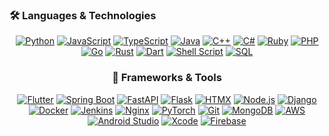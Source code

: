 ### 🛠️ Languages & Technologies
<div align="center">

[![Python](https://img.shields.io/badge/Python-3776AB?style=for-the-badge&logo=python&logoColor=white)](https://github.com/s2010?tab=repositories&q=&type=&language=python)
[![JavaScript](https://img.shields.io/badge/JavaScript-F7DF1E?style=for-the-badge&logo=javascript&logoColor=black)](https://github.com/s2010?tab=repositories&q=&type=&language=javascript)
[![TypeScript](https://img.shields.io/badge/TypeScript-007ACC?style=for-the-badge&logo=typescript&logoColor=white)](https://github.com/s2010?tab=repositories&q=&type=&language=typescript)
[![Java](https://img.shields.io/badge/Java-ED8B00?style=for-the-badge&logo=openjdk&logoColor=white)](https://github.com/s2010?tab=repositories&q=&type=&language=java)
[![C++](https://img.shields.io/badge/C++-00599C?style=for-the-badge&logo=cplusplus&logoColor=white)](https://github.com/s2010?tab=repositories&q=&type=&language=cpp)
[![C#](https://img.shields.io/badge/C%23-239120?style=for-the-badge&logo=csharp&logoColor=white)](https://github.com/s2010?tab=repositories&q=&type=&language=csharp)
[![Ruby](https://img.shields.io/badge/Ruby-CC342D?style=for-the-badge&logo=ruby&logoColor=white)](https://github.com/s2010?tab=repositories&q=&type=&language=ruby)
[![PHP](https://img.shields.io/badge/PHP-777BB4?style=for-the-badge&logo=php&logoColor=white)](https://github.com/s2010?tab=repositories&q=&type=&language=php)
[![Go](https://img.shields.io/badge/Go-00ADD8?style=for-the-badge&logo=go&logoColor=white)](https://github.com/s2010?tab=repositories&q=&type=&language=go)
[![Rust](https://img.shields.io/badge/Rust-000000?style=for-the-badge&logo=rust&logoColor=white)](https://github.com/s2010?tab=repositories&q=&type=&language=rust)
[![Dart](https://img.shields.io/badge/Dart-0175C2?style=for-the-badge&logo=dart&logoColor=white)](https://github.com/s2010?tab=repositories&q=&type=&language=dart)
[![Shell Script](https://img.shields.io/badge/Shell-121011?style=for-the-badge&logo=gnu-bash&logoColor=white)](https://github.com/s2010?tab=repositories&q=&type=&language=shell)
[![SQL](https://img.shields.io/badge/SQL-4479A1?style=for-the-badge&logo=postgresql&logoColor=white)](https://github.com/s2010?tab=repositories)

### 🧰 Frameworks & Tools

[![Flutter](https://img.shields.io/badge/Flutter-02569B?style=for-the-badge&logo=flutter&logoColor=white)](https://github.com/s2010)
[![Spring Boot](https://img.shields.io/badge/Spring_Boot-6DB33F?style=for-the-badge&logo=spring-boot&logoColor=white)](https://github.com/s2010)
[![FastAPI](https://img.shields.io/badge/FastAPI-009688?style=for-the-badge&logo=fastapi&logoColor=white)](https://github.com/s2010)
[![Flask](https://img.shields.io/badge/Flask-000000?style=for-the-badge&logo=flask&logoColor=white)](https://github.com/s2010)
[![HTMX](https://img.shields.io/badge/HTMX-3366CC?style=for-the-badge&logo=htmx&logoColor=white)](https://github.com/s2010)
[![Node.js](https://img.shields.io/badge/Node.js-339933?style=for-the-badge&logo=nodedotjs&logoColor=white)](https://github.com/s2010)
[![Django](https://img.shields.io/badge/Django-092E20?style=for-the-badge&logo=django&logoColor=white)](https://github.com/s2010)
[![Docker](https://img.shields.io/badge/Docker-2496ED?style=for-the-badge&logo=docker&logoColor=white)](https://github.com/s2010)
[![Jenkins](https://img.shields.io/badge/Jenkins-D24939?style=for-the-badge&logo=jenkins&logoColor=white)](https://github.com/s2010)
[![Nginx](https://img.shields.io/badge/Nginx-009639?style=for-the-badge&logo=nginx&logoColor=white)](https://github.com/s2010)
[![PyTorch](https://img.shields.io/badge/PyTorch-EE4C2C?style=for-the-badge&logo=pytorch&logoColor=white)](https://github.com/s2010)
[![Git](https://img.shields.io/badge/Git-F05032?style=for-the-badge&logo=git&logoColor=white)](https://github.com/s2010)
[![MongoDB](https://img.shields.io/badge/MongoDB-47A248?style=for-the-badge&logo=mongodb&logoColor=white)](https://github.com/s2010)
[![AWS](https://img.shields.io/badge/AWS-232F3E?style=for-the-badge&logo=amazon-aws&logoColor=white)](https://github.com/s2010)
[![Android Studio](https://img.shields.io/badge/Android_Studio-3DDC84?style=for-the-badge&logo=android-studio&logoColor=white)](https://github.com/s2010)
[![Xcode](https://img.shields.io/badge/Xcode-147EFB?style=for-the-badge&logo=xcode&logoColor=white)](https://github.com/s2010)
[![Firebase](https://img.shields.io/badge/Firebase-FFCA28?style=for-the-badge&logo=firebase&logoColor=black)](https://github.com/s2010)

</div>
